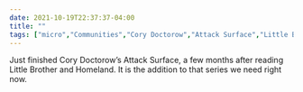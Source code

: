 ```yaml
---
date: 2021-10-19T22:37:37-04:00
title: ""
tags: ["micro","Communities","Cory Doctorow","Attack Surface","Little Brother series"]
---
```

Just finished Cory Doctorow’s Attack Surface, a few months after reading Little Brother and Homeland. It is the addition to that series we need right now.
